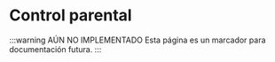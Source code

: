 # Control parental

:::warning AÚN NO IMPLEMENTADO
Esta página es un marcador para documentación futura.
:::
